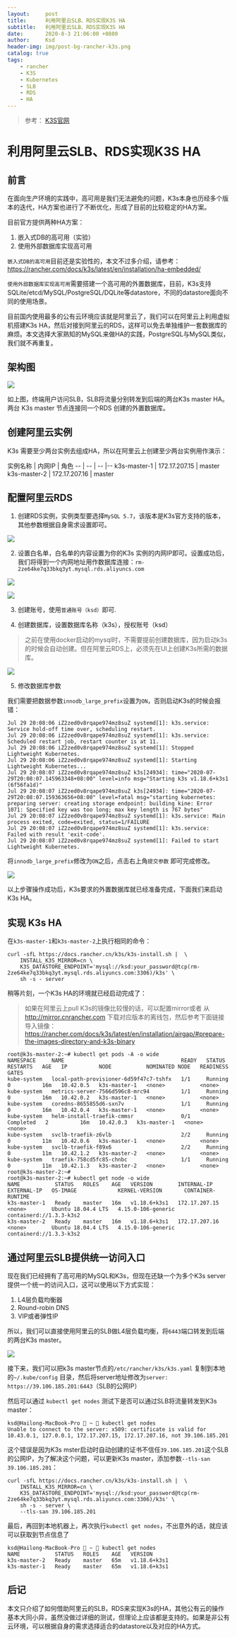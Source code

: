 ```yaml
---
layout:     post
title:      利用阿里云SLB、RDS实现K3S HA
subtitle:   利用阿里云SLB、RDS实现K3S HA
date:       2020-8-3 21:06:00 +0800
author:     Ksd
header-img: img/post-bg-rancher-k3s.png
catalog: true
tags:
    - rancher
    - K3S
    - Kubernetes
    - SLB
    - RDS
    - HA
---
```

> 参考：
> [K3S官网](https://rancher.com/docs/k3s/latest/en/)


# 利用阿里云SLB、RDS实现K3S HA

## 前言

在面向生产环境的实践中，高可用是我们无法避免的问题，K3s本身也历经多个版本的迭代，HA方案也进行了不断优化，形成了目前的比较稳定的HA方案。

目前官方提供两种HA方案：

1. 嵌入式DB的高可用（实验）
2. 使用外部数据库实现高可用

`嵌入式DB的高可用`目前还是实验性的，本文不过多介绍，请参考：https://rancher.com/docs/k3s/latest/en/installation/ha-embedded/

`使用外部数据库实现高可用`需要搭建一个高可用的外置数据库，目前，K3s支持SQLite/etcd/MySQL/PostgreSQL/DQLite等datastore，不同的datastore面向不同的使用场景。

目前国内使用最多的公有云环境应该就是阿里云了，我们可以在阿里云上利用虚拟机搭建K3s HA，然后对接到阿里云的RDS，这样可以免去单独维护一套数据库的麻烦。本文选择大家熟知的MySQL来做HA的实践，PostgreSQL与MySQL类似，我们就不再重复。

## 架构图

![](https://tva1.sinaimg.cn/large/007S8ZIlly1gho3x4okwqj31420n0js9.jpg)

如上图，终端用户访问SLB，SLB将流量分别转发到后端的两台K3s master HA。两台 K3s master 节点连接同一个RDS 创建的外置数据库。

## 创建阿里云实例

K3s 需要至少两台实例去组成HA，所以在阿里云上创建至少两台实例用作演示：

实例名称 | 内网IP | 角色
-- | -- | -- |--
k3s-master-1 | 172.17.207.15  | master
k3s-master-2 | 172.17.207.16  | master


## 配置阿里云RDS

1. 创建RDS实例，实例类型要选择`MySQL 5.7`，该版本是K3s官方支持的版本，其他参数根据自身需求设置即可。

![](https://tva1.sinaimg.cn/large/007S8ZIlly1gh85ialz0bj31l10u0aca.jpg)

2. 设置白名单，白名单的内容设置为你的K3s 实例的内网IP即可。设置成功后，我们将得到一个内网地址用作数据库连接：`rm-2ze64ke7q33bkq3yt.mysql.rds.aliyuncs.com`


![](https://tva1.sinaimg.cn/large/007S8ZIlly1ghnytsk3yzj319r0u0jsj.jpg)

![](https://tva1.sinaimg.cn/large/007S8ZIlly1ghnzsuylwqj31sc0u040b.jpg)

3. 创建账号，使用`普通账号（ksd）`即可.

4. 创建数据库，设置数据库名称（k3s），授权账号（ksd）
> 之前在使用docker启动的mysql时，不需要提前创建数据库，因为启动k3s的时候会自动创建。但在阿里云RDS上，必须先在UI上创建K3s所需的数据库。

![](https://tva1.sinaimg.cn/large/007S8ZIlly1ghnz7k2roij31aq0u00ui.jpg)

5. 修改数据库参数

我们需要把数据参数`innodb_large_prefix`设置为`ON`，否则启动K3s的时候会报错：
```
Jul 29 20:08:06 iZ2zed0v8rqape974mz8suZ systemd[1]: k3s.service: Service hold-off time over, scheduling restart.
Jul 29 20:08:06 iZ2zed0v8rqape974mz8suZ systemd[1]: k3s.service: Scheduled restart job, restart counter is at 11.
Jul 29 20:08:06 iZ2zed0v8rqape974mz8suZ systemd[1]: Stopped Lightweight Kubernetes.
Jul 29 20:08:06 iZ2zed0v8rqape974mz8suZ systemd[1]: Starting Lightweight Kubernetes...
Jul 29 20:08:07 iZ2zed0v8rqape974mz8suZ k3s[24934]: time="2020-07-29T20:08:07.145963348+08:00" level=info msg="Starting k3s v1.18.6+k3s1 (6f56fa1d)"
Jul 29 20:08:07 iZ2zed0v8rqape974mz8suZ k3s[24934]: time="2020-07-29T20:08:07.159363656+08:00" level=fatal msg="starting kubernetes: preparing server: creating storage endpoint: building kine: Error 1071: Specified key was too long; max key length is 767 bytes"
Jul 29 20:08:07 iZ2zed0v8rqape974mz8suZ systemd[1]: k3s.service: Main process exited, code=exited, status=1/FAILURE
Jul 29 20:08:07 iZ2zed0v8rqape974mz8suZ systemd[1]: k3s.service: Failed with result 'exit-code'.
Jul 29 20:08:07 iZ2zed0v8rqape974mz8suZ systemd[1]: Failed to start Lightweight Kubernetes.
```

将`innodb_large_prefix`修改为`ON`之后，点击右上角`提交参数` 即可完成修改。

![](https://tva1.sinaimg.cn/large/007S8ZIlly1gh85gqpxksj32j30u0aby.jpg)


以上步骤操作成功后，K3s要求的外置数据库就已经准备完成，下面我们来启动K3s HA。

## 实现 K3s HA

在`k3s-master-1`和`k3s-master-2`上执行相同的命令：
```
curl -sfL https://docs.rancher.cn/k3s/k3s-install.sh |  \
	INSTALL_K3S_MIRROR=cn \
	K3S_DATASTORE_ENDPOINT='mysql://ksd:your_password@tcp(rm-2ze64ke7q33bkq3yt.mysql.rds.aliyuncs.com:3306)/k3s' \
	sh -s - server
```

稍等片刻，一个K3s HA的环境就已经启动完成了：

> 如果在阿里云上pull K3s的镜像比较慢的话，可以配置mirror或者 从 http://mirror.cnrancher.com 下载对应版本的离线包，然后参考下面链接导入镜像：
https://rancher.com/docs/k3s/latest/en/installation/airgap/#prepare-the-images-directory-and-k3s-binary 

```
root@k3s-master-2:~# kubectl get pods -A -o wide
NAMESPACE     NAME                                     READY   STATUS      RESTARTS   AGE   IP          NODE           NOMINATED NODE   READINESS GATES
kube-system   local-path-provisioner-6d59f47c7-tshfx   1/1     Running     0          16m   10.42.0.5   k3s-master-1   <none>           <none>
kube-system   metrics-server-7566d596c8-mrc94          1/1     Running     0          16m   10.42.0.2   k3s-master-1   <none>           <none>
kube-system   coredns-8655855d6-sxn7v                  1/1     Running     0          16m   10.42.0.4   k3s-master-1   <none>           <none>
kube-system   helm-install-traefik-cmmsr               0/1     Completed   2          16m   10.42.0.3   k3s-master-1   <none>           <none>
kube-system   svclb-traefik-z6vlb                      2/2     Running     0          11m   10.42.0.6   k3s-master-1   <none>           <none>
kube-system   svclb-traefik-f89x6                      2/2     Running     0          11m   10.42.1.2   k3s-master-2   <none>           <none>
kube-system   traefik-758cd5fc85-chnbc                 1/1     Running     0          11m   10.42.1.3   k3s-master-2   <none>           <none>
root@k3s-master-2:~#
root@k3s-master-2:~# kubectl get node -o wide
NAME           STATUS   ROLES    AGE   VERSION        INTERNAL-IP     EXTERNAL-IP   OS-IMAGE             KERNEL-VERSION       CONTAINER-RUNTIME
k3s-master-1   Ready    master   16m   v1.18.6+k3s1   172.17.207.15   <none>        Ubuntu 18.04.4 LTS   4.15.0-106-generic   containerd://1.3.3-k3s2
k3s-master-2   Ready    master   16m   v1.18.6+k3s1   172.17.207.16   <none>        Ubuntu 18.04.4 LTS   4.15.0-106-generic   containerd://1.3.3-k3s2
```

## 通过阿里云SLB提供统一访问入口

现在我们已经拥有了高可用的MySQL和K3s，但现在还缺一个为多个K3s server提供一个统一的访问入口，这可以使用以下方式实现：

1. L4层负载均衡器
2. Round-robin DNS
3. VIP或者弹性IP

所以，我们可以直接使用阿里云的SLB做L4层负载均衡，将`6443`端口转发到后端的两台K3s master。

![](https://tva1.sinaimg.cn/large/007S8ZIlly1gho1izw2i3j31se09ygm9.jpg)


接下来，我们可以把k3s master节点的`/etc/rancher/k3s/k3s.yaml` 复制到本地的`~/.kube/config` 目录，然后将server地址修改为`server: https://39.106.185.201:6443`（SLB的公网IP）

然后可以通过 `kubectl get nodes` 测试下是否可以通过SLB将流量转发到K3s master：

```
ksd@Hailong-MacBook-Pro  ~  kubectl get nodes
Unable to connect to the server: x509: certificate is valid for 10.43.0.1, 127.0.0.1, 172.17.207.15, 172.17.207.16, not 39.106.185.201
```

这个错误是因为K3s mster启动时自动创建的证书不信任`39.106.185.201`这个SLB的公网IP，为了解决这个问题，可以更新K3s master，添加参数`--tls-san 39.106.185.201`：

```
curl -sfL https://docs.rancher.cn/k3s/k3s-install.sh |  \
	INSTALL_K3S_MIRROR=cn \
	K3S_DATASTORE_ENDPOINT='mysql://ksd:your_password@tcp(rm-2ze64ke7q33bkq3yt.mysql.rds.aliyuncs.com:3306)/k3s' \
	sh -s - server \
	--tls-san 39.106.185.201
```

最后，再回到本地机器上，再次执行`kubectl get nodes`，不出意外的话，就应该可以获取到节点信息了
```
ksd@Hailong-MacBook-Pro  ~  kubectl get nodes
NAME           STATUS   ROLES    AGE   VERSION
k3s-master-2   Ready    master   65m   v1.18.6+k3s1
k3s-master-1   Ready    master   65m   v1.18.6+k3s1
```

## 后记

本文只介绍了如何借助阿里云的SLB，RDS来实现K3s的HA，其他公有云的操作基本大同小异，虽然没做过详细的测试，但理论上应该都是支持的。如果是非公有云环境，可以根据自身的需求选择适合的datastore以及对应的HA方式。